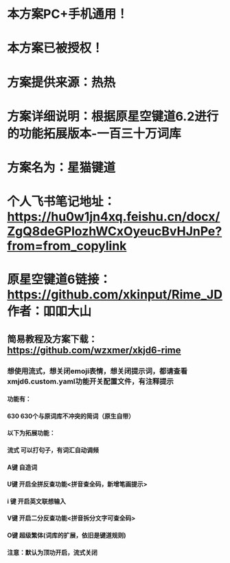 # 本方案PC+手机通用！

# 本方案已被授权！

# 方案提供来源：热热

# 方案详细说明：根据原星空键道6.2进行的功能拓展版本-一百三十万词库

# 方案名为：星猫键道

# 个人飞书笔记地址：https://hu0w1jn4xq.feishu.cn/docx/ZgQ8deGPlozhWCxOyeucBvHJnPe?from=from_copylink

# 原星空键道6链接：https://github.com/xkinput/Rime_JD 作者：吅吅大山
## 简易教程及方案下载：https://github.com/wzxmer/xkjd6-rime

### 					想使用流式，想关闭emoji表情，想关闭提示词，都请查看xmjd6.custom.yaml功能开关配置文件，有注释提示

#### 功能有：

#### 630			630个与原词库不冲突的简词（原生自带）

#### 以下为拓展功能：

#### 			流式			可以打句子，有词汇自动调频

#### 			A键			自造词

#### 			U键			开启全拼反查功能<拼音查全码，新增笔画提示>	

#### 			i 键			开启英文联想输入	

#### 			V键			开启二分反查功能<拼音拆分文字可查全码>

#### 			O键			超级繁体(词库的扩展，依旧是键道规则)

#### 		注意：默认为顶功开启，流式关闭
